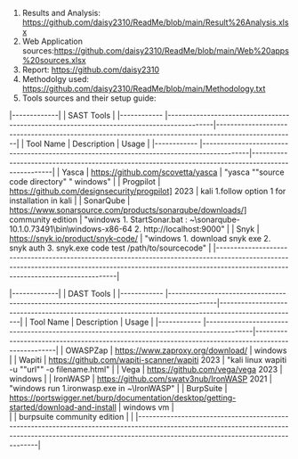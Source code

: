 1.  Results and Analysis: https://github.com/daisy2310/ReadMe/blob/main/Result%26Analysis.xlsx
2.  Web Application sources:https://github.com/daisy2310/ReadMe/blob/main/Web%20apps%20sources.xlsx
3.  Report: https://github.com/daisy2310
3. Methodolgy used: https://github.com/daisy2310/ReadMe/blob/main/Methodology.txt
4.  Tools sources and their setup guide:

|-------------|
| SAST Tools  |
|------------ |-------------------------------------------------------------------------------------------|----------------------------------------------------------------------------------------------------|
| Tool Name   | Description                                                                               | Usage                                                                                              |
|------------ |-------------------------------------------------------------------------------------------|----------------------------------------------------------------------------------------------------|
| Yasca       |	https://github.com/scovetta/yasca							  | "yasca ""source code directory" " windows"                                                         |
| Progpilot   | https://github.com/designsecurity/progpilot] 2023                                         | kali 1.follow option 1 for installation in kali                                                    |
| SonarQube   | https://www.sonarsource.com/products/sonarqube/downloads/] community edition              | "windows 1. StartSonar.bat : ~\sonarqube-10.1.0.73491\bin\windows-x86-64 2. http://localhost:9000" |
| Snyk        | https://snyk.io/product/snyk-code/					                  | "windows 1. download snyk exe 2. snyk auth 3. snyk.exe code test /path/to/sourcecode"              |
|--------------------------------------------------------------------------------------------------------------------------------------------------------------------------------------------------------------| 
     

|-------------|
| DAST Tools  | 
|------------ |-------------------------------------------------------------------------------------------|----------------------------------------------------------------------------------------------------|
| Tool Name   | Description                                                                               | Usage                                                                                              |
|------------ |-------------------------------------------------------------------------------------------|----------------------------------------------------------------------------------------------------|
| OWASPZap    | https://www.zaproxy.org/download/                                                         | windows                                                                                            |
| Wapiti      | https://github.com/wapiti-scanner/wapiti 2023                                             | "kali linux wapiti -u ""url"" -o filename.html"                                                    |
| Vega        | https://github.com/vega/vega 2023                                                         | windows                                                                                            |
| IronWASP    | https://github.com/swatv3nub/IronWASP 2021                                                | "windows run 1.ironwasp.exe in ~\IronWASP"                                                         |
| BurpSuite   | https://portswigger.net/burp/documentation/desktop/getting-started/download-and-install   | windows vm                                                                                         |  
|             |   burpsuite community edition                                                             |                                                                                                    |
|--------------------------------------------------------------------------------------------------------------------------------------------------------------------------------------------------------------|                     
